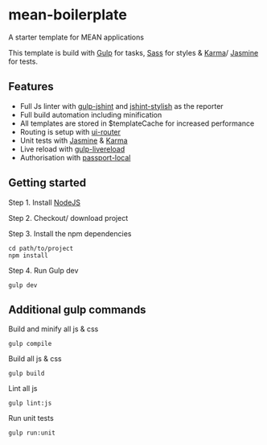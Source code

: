 # mean-boilerplate
A starter template for MEAN applications

This template is build with [Gulp](http://gulpjs.com/) for tasks, [Sass]() for styles & [Karma](http://karma-runner.github.io/)/ [Jasmine](http://jasmine.github.io/) for tests.

## Features
* Full Js linter with [gulp-jshint](https://github.com/spalger/gulp-jshint) and [jshint-stylish](https://github.com/sindresorhus/jshint-stylish) as the reporter
* Full build automation including minification
* All templates are stored in $templateCache for increased performance
* Routing is setup with [ui-router](https://github.com/angular-ui/ui-router)
* Unit tests with [Jasmine](http://jasmine.github.io/) & [Karma](http://karma-runner.github.io/)
* Live reload with [gulp-livereload](https://github.com/vohof/gulp-livereload)
* Authorisation with [passport-local](https://github.com/jaredhanson/passport-local)

## Getting started

Step 1. Install [NodeJS](http://nodejs.org/download/)

Step 2. Checkout/ download project

Step 3. Install the npm dependencies
```shell
cd path/to/project
npm install
```

Step 4. Run Gulp dev
```shell
gulp dev
```

## Additional gulp commands

Build and minify all js & css
```shell
gulp compile
```

Build all js & css
```shell
gulp build
```

Lint all js
```shell
gulp lint:js
```

Run unit tests
```shell
gulp run:unit
```

